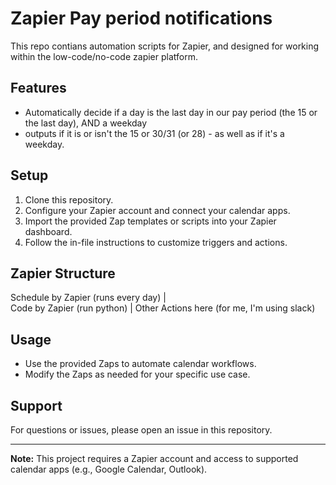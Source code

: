 # Zapier Pay period notifications 

This repo contians automation scripts for Zapier, and designed for working within the low-code/no-code zapier platform. 

## Features

- Automatically decide if a day is the last day in our pay period (the 15 or the last day), AND a weekday 
- outputs if it is or isn't the 15 or 30/31 (or 28) - as well as if it's a weekday. 

## Setup

1. Clone this repository.
2. Configure your Zapier account and connect your calendar apps.
3. Import the provided Zap templates or scripts into your Zapier dashboard.
4. Follow the in-file instructions to customize triggers and actions.

## Zapier Structure 

Schedule by Zapier (runs every day)
        |   
   Code by Zapier (run python)
        |
    Other Actions here (for me, I'm using slack)


## Usage

- Use the provided Zaps to automate calendar workflows.
- Modify the Zaps as needed for your specific use case.

## Support

For questions or issues, please open an issue in this repository.

---

**Note:** This project requires a Zapier account and access to supported calendar apps (e.g., Google Calendar, Outlook).
